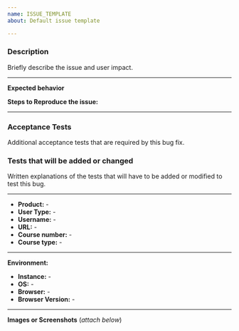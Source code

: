 ```yaml
---
name: ISSUE_TEMPLATE
about: Default issue template

---
```


### Description 
Briefly describe the issue and user impact.


----------------
**Expected behavior**



**Steps to Reproduce the issue:** 


----------------
### Acceptance Tests
Additional acceptance tests that are required by this bug fix.


### Tests that will be added or changed 
Written explanations of the tests that will have to be added or modified to test this bug. 


----------------

- **Product:** - 
- **User Type:** - 
- **Username:** -
- **URL:** -
- **Course number:** -
- **Course type:** -

----------------
**Environment:**

- **Instance:** -
- **OS:** -
- **Browser:** -
- **Browser Version:** -

----------------
**Images or Screenshots** (_attach below_)





